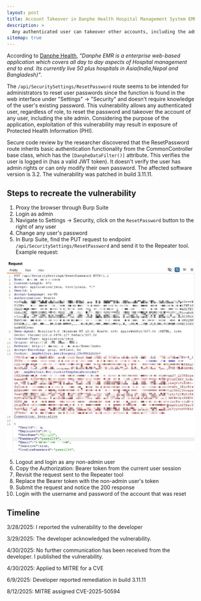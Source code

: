 ```yaml
---
layout: post
title: Account Takeover in Danphe Health Hospital Management System EMR version 3.2
description: >
  Any authenticated user can takeover other accounts, including the admin account, due to Broken Function Level Authorization on the /api/SecuritySettings/ResetPassword endpoint.
sitemap: true
---
```


According to [Danphe Health](https://opensource-emr.github.io/hospital-management-emr/), *"Danphe EMR is a enterprise web-based application which covers all day to day aspects of Hospital management end to end. Its currently live 50 plus hospitals in Asia(India,Nepal and Bangladesh)"*.

The `/api/SecuritySettings/ResetPassword` route seems to be intended for administrators to reset user passwords since the function is found in the web interface under "Settings" -> "Security" and doesn't require knowledge of the user's existing password. This vulnerability allows any authenticated user, regardless of role, to reset the password and takeover the account of any user, including the site admin. Considering the purpose of the application, exploitation of this vulnerability may result in exposure of Protected Health Information (PHI).

Secure code review by the researcher discovered that the ResetPassword route inherits basic authentication functionality from the CommonController base class, which has the `[DanpheDataFilter()]` attribute. This verifies the user is logged in (has a valid JWT token). It doesn't verify the user has admin rights or can only modify their own password. The affected software version is 3.2. The vulnerability was patched in build 3.11.11.

## Steps to recreate the vulnerability

1. Proxy the browser through Burp Suite
2. Login as admin
2. Navigate to Settings -> Security, click on the `ResetPassword` button to the right of any user
3. Change any user's password
4. In Burp Suite, find the PUT request to endpoint `/api/SecuritySettings/ResetPassword` and send it to the Repeater tool. Example request:

![Example PUT request](/assets/img/blog/DanphePUT.png)

5. Logout and login as any non-admin user
6. Copy the Authorization: Bearer token from the current user session
7. Revisit the request sent to the Repeater tool
8. Replace the Bearer token with the non-admin user's token
9. Submit the request and notice the 200 response
10. Login with the username and password of the account that was reset

## Timeline

3/28/2025: I reported the vulnerability to the developer

3/29/2025: The developer acknowledged the vulnerability.

4/30/2025: No further communication has been received from the developer. I published the vulnerability.

4/30/2025: Applied to MITRE for a CVE

6/9/2025: Developer reported remediation in build 3.11.11

8/12/2025: MITRE assigned CVE-2025-50594